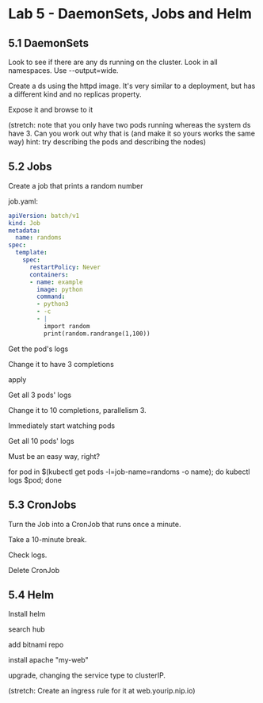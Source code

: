 # Lab 5 - DaemonSets, Jobs and Helm

## 5.1 DaemonSets

Look to see if there are any ds running on the cluster. Look in all namespaces. Use --output=wide.

Create a ds using the httpd image. It's very similar to a deployment, but has a different kind and no replicas property.

Expose it and browse to it

(stretch: note that you only have two pods running whereas the system ds have 3. Can you work out why that is (and make it so yours works the same way) hint: try describing the pods and describing the nodes)

## 5.2 Jobs

Create a job that prints a random number

job.yaml:
```yaml
apiVersion: batch/v1
kind: Job
metadata:
  name: randoms
spec:
  template:
    spec:
      restartPolicy: Never
      containers:
      - name: example
        image: python
        command:
        - python3
        - -c
        - |
          import random
          print(random.randrange(1,100))
```

Get the pod's logs

Change it to have 3 completions

apply

Get all 3 pods' logs

Change it to 10 completions, parallelism 3.

Immediately start watching pods

Get all 10 pods' logs

Must be an easy way, right?

for pod in $(kubectl get pods -l=job-name=randoms -o name); do kubectl logs $pod; done

## 5.3 CronJobs

Turn the Job into a CronJob that runs once a minute.

Take a 10-minute break.

Check logs.

Delete CronJob

## 5.4 Helm

Install helm

search hub

add bitnami repo

install apache "my-web"

upgrade, changing the service type to clusterIP.

(stretch: Create an ingress rule for it at web.yourip.nip.io)

